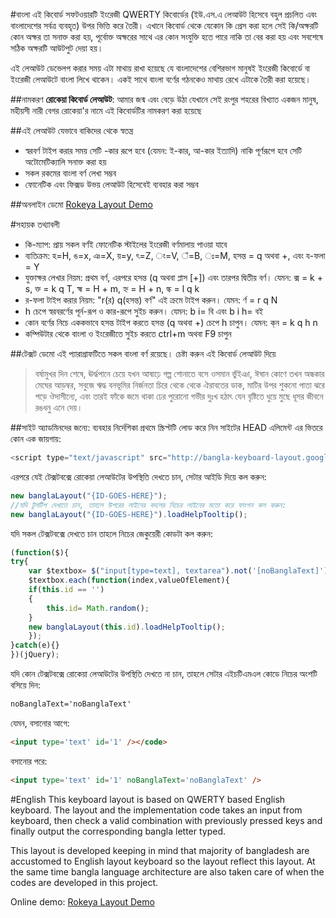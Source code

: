 #বাংলা
এই কিবোর্ড সফটওয়ারটি ইংরেজী QWERTY কিবোর্ডের (ইউ.এস.এ লেআউট হিসেবে বহুল প্রচলিত এবং বাংলাদেশের সর্বত্র ব্যবহৃত) উপর ভিত্তি করে তৈরী। এখানে কিবোর্ড থেকে যেকোন কি প্রেস করা হলে সেই কি/অক্ষরটি কোন অক্ষর তা সনাক্ত করা হয়, পূর্বোক্ত অক্ষরের সাথে এর কোন সংযুক্তি হতে পারে নাকি তা বের করা হয় এবং সবশেষে সঠিক অক্ষরটি আউটপুট দেয়া হয়।

এই লেআউট ডেভেলপ করার সময় এটা মাথায় রাখা হয়েছে যে বাংলাদেশের বেশিরভাগ মানুষই ইংরেজী কিবোর্ডে বা ইংরেজী লেআউটে বাংলা লিখে থাকেন। একই সাথে বাংলা বর্ণের গঠনকেও মাথায় রেখে এটাকে তৈরী করা হয়েছে।

##নামকরণ
**রোকেয়া কিবোর্ড লেআউট**: আমার জন্ম এবং বেড়ে উঠা যেখানে সেই রংপুর শহরের বিখ্যাত একজন মানুষ, মহীয়সী নারী বেগর রোকেয়া'র নামে এই কিবোর্ডটির নামকরণ করা হয়েছে

##এই লেআউট যেভাবে বাকিদের থেকে স্বতন্ত্র
 * স্বরবর্ণ টাইপ করার সময় সেটি -কার রূপে হবে (যেমন: ই-কার, আ-কার ইত্যাদি) নাকি পূর্ণরূপে হবে সেটি অটোমেটিক্যালি সনাক্ত করা হয়
 * সকল রকমের বাংলা বর্ণ লেখা সম্ভব
 * ফোনেটিক এবং ফিক্সড উভয় লেআউট হিসেবেই ব্যবহার করা সম্ভব

##অনলাইন ডেমো
[Rokeya Layout Demo](http://seoul.freehostia.com/)

#সহায়ক তথ্যাবলী
  * কি-ম্যাপ: প্রায় সকল বর্ণই ফোনেটিক স্টাইলের ইংরেজী বর্ণমালায় পাওয়া যাবে
  * ব্যতিক্রম: হ=H, ঙ=x, ঞ=X, য়=y, ৎ=Z, ং=V, ঁ=B, ঃ=M, হসন্ত = q অথবা +, এবং য-ফলা = Y
  * যুক্তাক্ষর লেখার নিয়ম: প্রথম বর্ণ, এরপরে হসন্ত (q অথবা প্লাস [+]) এবং তারপর দ্বিতীয় বর্ণ। যেমন: ক্স = k + s, ক্ত = k q T, হ্ম = H + m, হ্ন = H + n, ল্ক = l q k
  * র-ফলা টাইপ করার নিয়ম: "r(র) q(হসন্ত) বর্ণ" এই ক্রমে টাইপ করুন। যেমন: র্ণ = r q N
  * h চেপে স্বরবরর্ণের পূর্ন-রূপ ও কার-রূপে সুইচ করুন। যেমন: b i= বি এবং b i h= বই
  * কোন বর্ণের নিচে এককভাবে হসন্ত টাইপ করতে হসন্ত (q অথবা +) চেপে h চাপুন। যেমন: ক্‌ন = k q h n
  * কম্পিউটার থেকে বাংলা ও ইংরেজীতে সুইচ করতে ctrl+m অথবা F9 চাপুন
  

##টেক্সট ডেমো
এই প্যারাগ্রাফটিতে সকল বাংলা বর্ণ রয়েছে। চেষ্টা করুন এই কিবোর্ড লেআউট দিয়ে
> বর্ষামুখর দিন শেষে, ঊর্দ্ধপানে চেয়ে যখন আষাঢ়ে গল্প শোনাতে বসে ওসমান ভুঁইঞা, ঈষান কোণে তখন অন্ধকার মেঘের আড়ম্বর, সবুজে ঋদ্ধ বনভূমির নির্জনতা চিরে থেকে থেকে ঐরাবতের ডাক, মাটির উপর শুকনো পাতা ঝরে পড়ে ঔদাসীন্যে, এবং তারই ফাঁকে জমে থাকা ঢের পুরোনো গভীর দুঃখ হঠাৎ যেন বৃষ্টিতে ধুয়ে মুছে ধূসর জীবনে রঙধনু এনে দেয়। 


##সাইট অ্যাডমিনদের জন্যে: ব্যবহার নির্দেশিকা
প্রথমে স্ক্রিপ্টটি লোড করে নিন সাইটের HEAD এলিমেন্ট এর ভিতরে কোন এক জায়গায়:
```javascript
<script type="text/javascript" src="http://bangla-keyboard-layout.googlecode.com/svn/trunk/rokeya_layout-4.4.73.js"></script>
```
এরপরে যেই টেক্সটবক্সে রোকেয়া লেআউটের উপস্থিতি দেখতে চান, সেটার আইডি দিয়ে কল করুন:
```javascript
new banglaLayout("{ID-GOES-HERE}");
//যদি টুলটিপ দেখাতে চান, তাহলে উপরের লাইনের বদলের নিচের লাইনের মতো করে ফাংশন কল করুন:
new banglaLayout("{ID-GOES-HERE}").loadHelpTooltip();
```
যদি সকল টেক্সটবক্সে দেখতে চান তাহলে নিচের জেকুয়েরী কোডটা কল করুন:
```javascript
(function($){
try{
	var $textbox= $("input[type=text], textarea").not('[noBanglaText]');
	$textbox.each(function(index,valueOfElement){
	if(this.id == '')
	{
		this.id= Math.random();
	}
	new banglaLayout(this.id).loadHelpTooltip();
	});	
}catch(e){}
})(jQuery);
```
যদি কোন টেক্সটবক্সে রোকেয়া লেআউটের উপস্থিতি দেখতে না চান, তাহলে সেটার এইচটিএমএল কোডে নিচের অংশটি বসিয়ে দিন:
```html
noBanglaText='noBanglaText'
```

যেমন, 
বসানোর আগে: 
```html
<input type='text' id='1' /></code>
```
বসানোর পরে:
```html
<input type='text' id='1' noBanglaText='noBanglaText' />
```

#English
This keyboard layout is based on QWERTY based English keyboard. The layout and the implementation code takes an input from keyboard, then check a valid combination with previously pressed keys and finally output the corresponding bangla letter typed.

This layout is developed keeping in mind that majority of bangladesh are accustomed to English layout keyboard so the layout reflect this layout. At the same time bangla language architecture are also taken care of when the codes are developed in this project.

Online demo: [Rokeya Layout Demo](http://seoul.freehostia.com/)
